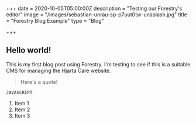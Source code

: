 +++
date = 2020-10-05T05:00:00Z
description = "Testing our Forestry's editor"
image = "/images/sebastian-unrau-sp-p7uut0tw-unsplash.jpg"
title = "Forestry Blog Example"
type = "Blog"

+++
## Hello world!

This is my first blog post using Forestry. I'm testing to see if this is a suitable CMS for managing the Hjarta Care website.

> Here's a quote!

    JAVASCRIPT

1. Item 1
2. Item 2
3. Item 3